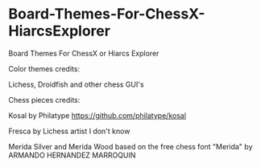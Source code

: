 # Board-Themes-For-ChessX-HiarcsExplorer
Board Themes For ChessX or Hiarcs Explorer

Color themes credits:

Lichess, Droidfish and other chess GUI's

Chess pieces credits:

Kosal by Philatype
https://github.com/philatype/kosal

Fresca by Lichess artist I don't know

Merida Silver and Merida Wood based on the free chess font "Merida" by ARMANDO HERNANDEZ MARROQUIN
